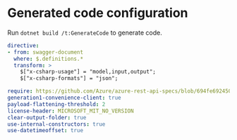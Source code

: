 # Generated code configuration

Run `dotnet build /t:GenerateCode` to generate code.

```yaml
directive:
- from: swagger-document
  where: $.definitions.*
  transform: >
    $["x-csharp-usage"] = "model,input,output";
    $["x-csharp-formats"] = "json";

require: https://github.com/Azure/azure-rest-api-specs/blob/694fe69245024447f8d3647be1da88e9ad942058/specification/videoanalyzer/data-plane/readme.md
generation1-convenience-client: true
payload-flattening-threshold: 2
license-header: MICROSOFT_MIT_NO_VERSION
clear-output-folder: true
use-internal-constructors: true
use-datetimeoffset: true
```

